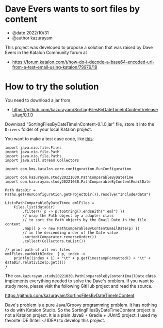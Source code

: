# Dave Evers wants to sort files by content

- @date 2022/10/31
- @author kazurayam

This project was developed to propose a solution that was raised by Dave Evers in the Katalon Community forum at

- https://forum.katalon.com/t/how-do-i-decode-a-base64-encoded-url-from-a-test-email-using-katalon/79979/19


# How to try the solution

You need to download a jar from

- https://github.com/kazurayam/SortingFilesByDateTimeInContent/releases/tag/0.1.0

Download "SortingFilesByDateTimeInContent-0.1.0.jar" file, store it into the `Drivers` folder of your local Katalon project.

You want to make a test case code, like [this](./Scripts/TC/Script1667133570111.groovy):

```
import java.nio.file.Files
import java.nio.file.Path
import java.nio.file.Paths
import java.util.stream.Collectors

import com.kms.katalon.core.configuration.RunConfiguration

import com.kazurayam.study20221030.PathComparableByDateTime
import com.kazurayam.study20221030.PathComparableByContentEmailDate

Path dataDir = Paths.get(RunConfiguration.getProjectDir()).resolve("Include/data")

List<PathComparableByDateTime> emlFiles =
	Files.list(dataDir)
		.filter({ p -> p.toString().endsWith(".eml") })
		// wrap the Path object by a adapter class
		// to sort the Path objects by the Email Date in the file content
		.map({ p -> new PathComparableByContentEmailDate(p) })
		// in the descending order of the Date value
		.sorted(Comparator.reverseOrder())
		.collect(Collectors.toList())

// print path of all eml files
emlFiles.eachWithIndex  { p, index ->
	println((index + 1) + "\t" + p.getTimestampFormatted() + "\t" + dataDir.relativize(p.get()))
}
```

The `com.kazurayam.study20221030.PathComparableByContentEmailDate` class implements everything needed to solve the Dave's problem. If you want to study more, please visit the following GitHub project and read the source.

https://github.com/kazurayam/SortingFilesByDateTimeInContent

Dave's problem is a pure Java/Groovy programming problem. It has nothing to do with Katalon Studio. So the SortingFilesByDateTimeContent project is not a Katalon project. It is a plain Java8 + Gradle + JUnit5 project. I used my favorite IDE (Intelli-J IDEA) to develop this project.
